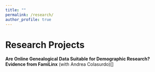 ```yaml
---
title: ""
permalink: /research/
author_profile: true
---
```

Research Projects
=====

**Are Online Genealogical Data Suitable for Demographic Research? Evidence from FamiLinx** (with Andrea Colasurdo)[]








